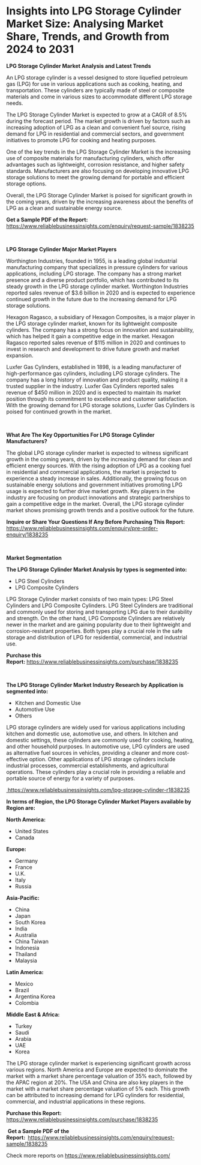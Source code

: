<p><h1>Insights into LPG Storage Cylinder Market Size: Analysing Market Share, Trends, and Growth from 2024 to 2031</h1></p><p><strong>LPG Storage Cylinder Market Analysis and Latest Trends</strong></p>
<p><p>An LPG storage cylinder is a vessel designed to store liquefied petroleum gas (LPG) for use in various applications such as cooking, heating, and transportation. These cylinders are typically made of steel or composite materials and come in various sizes to accommodate different LPG storage needs.</p><p>The LPG Storage Cylinder Market is expected to grow at a CAGR of 8.5% during the forecast period. The market growth is driven by factors such as increasing adoption of LPG as a clean and convenient fuel source, rising demand for LPG in residential and commercial sectors, and government initiatives to promote LPG for cooking and heating purposes.</p><p>One of the key trends in the LPG Storage Cylinder Market is the increasing use of composite materials for manufacturing cylinders, which offer advantages such as lightweight, corrosion resistance, and higher safety standards. Manufacturers are also focusing on developing innovative LPG storage solutions to meet the growing demand for portable and efficient storage options.</p><p>Overall, the LPG Storage Cylinder Market is poised for significant growth in the coming years, driven by the increasing awareness about the benefits of LPG as a clean and sustainable energy source.</p></p>
<p><strong>Get a Sample PDF of the Report:&nbsp;</strong> <a href="https://www.reliablebusinessinsights.com/enquiry/request-sample/1838235">https://www.reliablebusinessinsights.com/enquiry/request-sample/1838235</a></p>
<p>&nbsp;</p>
<p><strong>LPG Storage Cylinder Major Market Players</strong></p>
<p><p>Worthington Industries, founded in 1955, is a leading global industrial manufacturing company that specializes in pressure cylinders for various applications, including LPG storage. The company has a strong market presence and a diverse product portfolio, which has contributed to its steady growth in the LPG storage cylinder market. Worthington Industries reported sales revenue of $3.6 billion in 2020 and is expected to experience continued growth in the future due to the increasing demand for LPG storage solutions.</p><p>Hexagon Ragasco, a subsidiary of Hexagon Composites, is a major player in the LPG storage cylinder market, known for its lightweight composite cylinders. The company has a strong focus on innovation and sustainability, which has helped it gain a competitive edge in the market. Hexagon Ragasco reported sales revenue of $115 million in 2020 and continues to invest in research and development to drive future growth and market expansion.</p><p>Luxfer Gas Cylinders, established in 1898, is a leading manufacturer of high-performance gas cylinders, including LPG storage cylinders. The company has a long history of innovation and product quality, making it a trusted supplier in the industry. Luxfer Gas Cylinders reported sales revenue of $450 million in 2020 and is expected to maintain its market position through its commitment to excellence and customer satisfaction. With the growing demand for LPG storage solutions, Luxfer Gas Cylinders is poised for continued growth in the market.</p></p>
<p>&nbsp;</p>
<p><strong>What Are The Key Opportunities For LPG Storage Cylinder Manufacturers?</strong></p>
<p><p>The global LPG storage cylinder market is expected to witness significant growth in the coming years, driven by the increasing demand for clean and efficient energy sources. With the rising adoption of LPG as a cooking fuel in residential and commercial applications, the market is projected to experience a steady increase in sales. Additionally, the growing focus on sustainable energy solutions and government initiatives promoting LPG usage is expected to further drive market growth. Key players in the industry are focusing on product innovations and strategic partnerships to gain a competitive edge in the market. Overall, the LPG storage cylinder market shows promising growth trends and a positive outlook for the future.</p></p>
<p><strong>Inquire or Share Your Questions If Any Before Purchasing This Report:</strong> <a href="https://www.reliablebusinessinsights.com/enquiry/pre-order-enquiry/1838235">https://www.reliablebusinessinsights.com/enquiry/pre-order-enquiry/1838235</a></p>
<p>&nbsp;</p>
<p><strong>Market Segmentation</strong></p>
<p><strong>The LPG Storage Cylinder Market Analysis by types is segmented into:</strong></p>
<p><ul><li>LPG Steel Cylinders</li><li>LPG Composite Cylinders</li></ul></p>
<p><p>LPG Storage Cylinder market consists of two main types: LPG Steel Cylinders and LPG Composite Cylinders. LPG Steel Cylinders are traditional and commonly used for storing and transporting LPG due to their durability and strength. On the other hand, LPG Composite Cylinders are relatively newer in the market and are gaining popularity due to their lightweight and corrosion-resistant properties. Both types play a crucial role in the safe storage and distribution of LPG for residential, commercial, and industrial use.</p></p>
<p><strong>Purchase this Report:&nbsp;</strong><a href="https://www.reliablebusinessinsights.com/purchase/1838235">https://www.reliablebusinessinsights.com/purchase/1838235</a></p>
<p>&nbsp;</p>
<p><strong>The LPG Storage Cylinder Market Industry Research by Application is segmented into:</strong></p>
<p><ul><li>Kitchen and Domestic Use</li><li>Automotive Use</li><li>Others</li></ul></p>
<p><p>LPG storage cylinders are widely used for various applications including kitchen and domestic use, automotive use, and others. In kitchen and domestic settings, these cylinders are commonly used for cooking, heating, and other household purposes. In automotive use, LPG cylinders are used as alternative fuel sources in vehicles, providing a cleaner and more cost-effective option. Other applications of LPG storage cylinders include industrial processes, commercial establishments, and agricultural operations. These cylinders play a crucial role in providing a reliable and portable source of energy for a variety of purposes.</p></p>
<p><a href="https://www.reliablebusinessinsights.com/lpg-storage-cylinder-r1838235">&nbsp;https://www.reliablebusinessinsights.com/lpg-storage-cylinder-r1838235</a></p>
<p><strong>In terms of Region, the LPG Storage Cylinder Market Players available by Region are:</strong></p>
<p>
    <p> <strong> North America: </strong>
        <ul>
            <li>United States</li>
            <li>Canada</li>
        </ul>
        </p> 
    <p> <strong> Europe: </strong>
        <ul>
            <li>Germany</li>
            <li>France</li>
            <li>U.K.</li>
            <li>Italy</li>
            <li>Russia</li>
        </ul>
        </p> 
    <p> <strong> Asia-Pacific: </strong>
        <ul>
            <li>China</li>
            <li>Japan</li>
            <li>South Korea</li>
            <li>India</li>
            <li>Australia</li>
            <li>China Taiwan</li>
            <li>Indonesia</li>
            <li>Thailand</li>
            <li>Malaysia</li>
        </ul>
        </p> 
    <p> <strong> Latin America: </strong>
        <ul>
            <li>Mexico</li>
            <li>Brazil</li>
            <li>Argentina Korea</li>
            <li>Colombia</li>
        </ul>
        </p> 
    <p> <strong> Middle East & Africa: </strong>
        <ul>
            <li>Turkey</li>
            <li>Saudi</li>
            <li>Arabia</li>
            <li>UAE</li>
            <li>Korea</li>
        </ul>
    </p>
    </p>
<p><p>The LPG storage cylinder market is experiencing significant growth across various regions. North America and Europe are expected to dominate the market with a market share percentage valuation of 35% each, followed by the APAC region at 20%. The USA and China are also key players in the market with a market share percentage valuation of 5% each. This growth can be attributed to increasing demand for LPG cylinders for residential, commercial, and industrial applications in these regions.</p></p>
<p><strong>Purchase this Report: </strong><a href="https://www.reliablebusinessinsights.com/purchase/1838235">https://www.reliablebusinessinsights.com/purchase/1838235</a></p>
<p>&nbsp;<strong>Get a Sample PDF of the Report:&nbsp;&nbsp;</strong><a href="https://www.reliablebusinessinsights.com/enquiry/request-sample/1838235">https://www.reliablebusinessinsights.com/enquiry/request-sample/1838235</a></p>
<p><strong></strong></p>
<p>Check more reports on <a href="https://www.reliablebusinessinsights.com/">https://www.reliablebusinessinsights.com/</a></p>